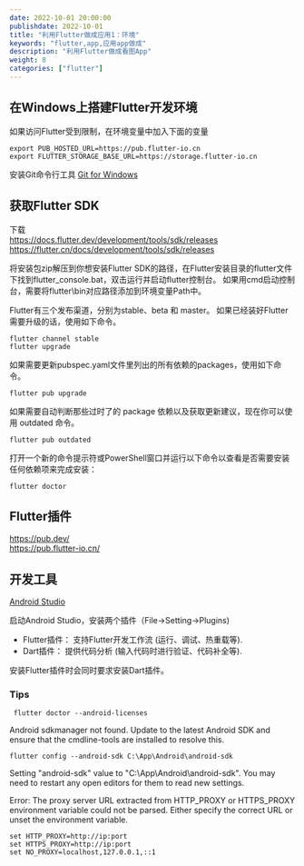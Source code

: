 ```yaml
---
date: 2022-10-01 20:00:00
publishdate: 2022-10-01
title: "利用Flutter做成应用1：环境"
keywords: "flutter,app,应用app做成"
description: "利用Flutter做成看图App"
weight: 8
categories: ["flutter"]
---
```


## 在Windows上搭建Flutter开发环境

如果访问Flutter受到限制，在环境变量中加入下面的变量
```shell
export PUB_HOSTED_URL=https://pub.flutter-io.cn
export FLUTTER_STORAGE_BASE_URL=https://storage.flutter-io.cn
```

安装Git命令行工具
[Git for Windows ](https://git-scm.com/download/win)


## 获取Flutter SDK

下载  
https://docs.flutter.dev/development/tools/sdk/releases
https://flutter.cn/docs/development/tools/sdk/releases

将安装包zip解压到你想安装Flutter SDK的路径，在Flutter安装目录的flutter文件下找到flutter_console.bat，双击运行并启动flutter控制台。
如果用cmd启动控制台，需要将flutter\bin对应路径添加到环境变量Path中。


Flutter有三个发布渠道，分别为stable、beta 和 master。
如果已经装好Flutter需要升级的话，使用如下命令。
```shell
flutter channel stable
flutter upgrade
```

如果需要更新pubspec.yaml文件里列出的所有依赖的packages，使用如下命令。
```shell
flutter pub upgrade
```

如果需要自动判断那些过时了的 package 依赖以及获取更新建议，现在你可以使用 outdated 命令。
```shell
flutter pub outdated
```

打开一个新的命令提示符或PowerShell窗口并运行以下命令以查看是否需要安装任何依赖项来完成安装：
```shell
flutter doctor
```


## Flutter插件
https://pub.dev/  
https://pub.flutter-io.cn/  


## 开发工具
[Android Studio](https://developer.android.google.cn/studio)

启动Android Studio，安装两个插件（File->Setting->Plugins)
* Flutter插件： 支持Flutter开发工作流 (运行、调试、热重载等).
* Dart插件： 提供代码分析 (输入代码时进行验证、代码补全等).

安装Flutter插件时会同时要求安装Dart插件。


### Tips


```
 flutter doctor --android-licenses
```
 Android sdkmanager not found. Update to the latest Android SDK and ensure that the cmdline-tools are installed to  resolve this.

```
flutter config --android-sdk C:\App\Android\android-sdk
```
Setting "android-sdk" value to "C:\App\Android\android-sdk".
You may need to restart any open editors for them to read new settings.



Error: The proxy server URL extracted from HTTP_PROXY or HTTPS_PROXY environment variable could not be parsed. Either specify the correct URL or unset the environment variable.

```
set HTTP_PROXY=http://ip:port
set HTTPS_PROXY=http://ip:port
set NO_PROXY=localhost,127.0.0.1,::1
```